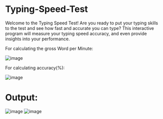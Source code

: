 # Typing-Speed-Test
Welcome to the Typing Speed Test! Are you ready to put your typing skills to the test and see how fast and accurate you can type? This interactive program will measure your typing speed accuracy, and even provide insights into your performance.


For calculating the gross Word per Minute: 


![image](https://github.com/k-manisha9/Typing-Speed-Test/assets/89739816/0528089d-c05f-4ffe-bc80-c5ec3fda4840)


For calculating accuracy(%): 


![image](https://github.com/k-manisha9/Typing-Speed-Test/assets/89739816/610bd07d-bdf5-4e7c-9dd4-74f6195fd849)

# Output: 
![image](https://github.com/k-manisha9/Typing-Speed-Test/assets/89739816/95d427a4-9601-4a5a-8bb4-f9969a285ded)
![image](https://github.com/k-manisha9/Typing-Speed-Test/assets/89739816/e59c256f-6857-40ce-9820-7cba129a02d8)


